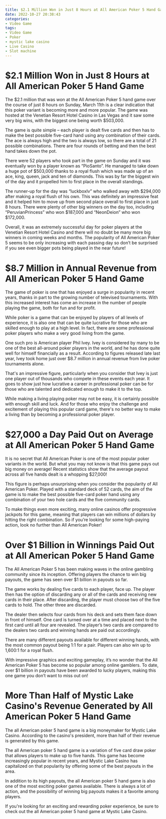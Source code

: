 ```yaml
---
title: $2.1 Million Won in Just 8 Hours at All American Poker 5 Hand Game
date: 2022-10-27 20:38:43
categories:
- Video Game
tags:
- Video Game
- Poker
- mystic lake casino
- Live Casino
- Slot machine
---
```



#  $2.1 Million Won in Just 8 Hours at All American Poker 5 Hand Game

The $2.1 million that was won at the All American Poker 5 hand game over the course of just 8 hours on Sunday, March 11th is a clear indication that this poker variant is becoming more and more popular. The game was hosted at the Venetian Resort Hotel Casino in Las Vegas and it saw some very big wins, with the biggest one being worth $503,000.

The game is quite simple – each player is dealt five cards and then has to make the best possible five-card hand using any combination of their cards. The ace is always high and the two is always low, so there are a total of 21 possible combinations. There are four rounds of betting and then the best hand takes down the pot.

There were 52 players who took part in the game on Sunday and it was eventually won by a player known as “PioSanto”. He managed to take down a huge pot of $503,000 thanks to a royal flush which was made up of an ace, king, queen, jack and ten of diamonds. This was by far the biggest win of the day and it propelled him to first place in the overall standings.

The runner-up for the day was “luckboxlv” who walked away with $294,000 after making a royal flush of his own. This was definitely an impressive feat and it helped him to move up from second place overall to first place in just 8 hours. There were plenty of other big winners on the day too, including “PeruvianPrincess” who won $187,000 and “NeonDeion” who won $172,000.

Overall, it was an extremely successful day for poker players at the Venetian Resort Hotel Casino and there will no doubt be many more big winners in coming weeks and months. The popularity of All American Poker 5 seems to be only increasing with each passing day so don’t be surprised if you see even bigger pots being played in the near future!

#  $8.7 Million in Annual Revenue from All American Poker 5 Hand Game

The game of poker is one that has enjoyed a surge in popularity in recent years, thanks in part to the growing number of televised tournaments. With this increased interest has come an increase in the number of people playing the game, both for fun and for profit.

While poker is a game that can be enjoyed by players of all levels of experience, it is also one that can be quite lucrative for those who are skilled enough to play at a high level. In fact, there are some professional poker players who make a very good living from the game.

One such pro is American player Phil Ivey. Ivey is considered by many to be one of the best all-around poker players in the world, and he has done quite well for himself financially as a result. According to figures released late last year, Ivey took home just over $8.7 million in annual revenue from live poker tournaments alone.

That's an impressive figure, particularly when you consider that Ivey is just one player out of thousands who compete in these events each year. It goes to show just how lucrative a career in professional poker can be for those who are talented and dedicated enough to make it to the top.

While making a living playing poker may not be easy, it is certainly possible with enough skill and luck. And for those who enjoy the challenge and excitement of playing this popular card game, there's no better way to make a living than by becoming a professional poker player.

#  $27,000 a Day Paid Out on Average at All American Poker 5 Hand Game

It is no secret that All American Poker is one of the most popular poker variants in the world. But what you may not know is that this game pays out big money on average! Recent statistics show that the average payout across all five hands dealt is a whopping $27,000!

This figure is perhaps unsurprising when you consider the popularity of All American Poker. Played with a standard deck of 52 cards, the aim of the game is to make the best possible five-card poker hand using any combination of your two hole cards and the five community cards.

To make things even more exciting, many online casinos offer progressive jackpots for this game, meaning that players can win millions of dollars by hitting the right combination. So if you’re looking for some high-paying action, look no further than All American Poker!

#  Over $1 Billion in Winnings Paid Out at All American Poker 5 Hand Game 

The All American Poker 5 has been making waves in the online gambling community since its inception. Offering players the chance to win big payouts, the game has seen over $1 billion in payouts so far.

The game works by dealing five cards to each player, face up. The player then has the option of discarding any or all of the cards and receiving new cards in their place. After discarding, the player must choose two of the five cards to hold. The other three are discarded.

The dealer then selects four cards from his deck and sets them face down in front of himself. One card is turned over at a time and placed next to the first card until all four are revealed. The player’s two cards are compared to the dealers two cards and winning hands are paid out accordingly.

There are many different payouts available for different winning hands, with the most common payout being 1:1 for a pair. Players can also win up to 1,600:1 for a royal flush.

With impressive graphics and exciting gameplay, it’s no wonder that the All American Poker 5 has become so popular among online gamblers. To date, over $1 billion in payouts have been awarded to lucky players, making this one game you don’t want to miss out on!

#  More Than Half of Mystic Lake Casino's Revenue Generated by All American Poker 5 Hand Game

The all American poker 5 hand game is a big moneymaker for Mystic Lake Casino. According to the casino's president, more than half of their revenue is generated by this game.

The all American poker 5 hand game is a variation of five card draw poker that allows players to make up to five hands. This game has become increasingly popular in recent years, and Mystic Lake Casino has capitalized on that popularity by offering some of the best payouts in the area.

In addition to its high payouts, the all American poker 5 hand game is also one of the most exciting poker games available. There is always a lot of action, and the possibility of winning big payouts makes it a favorite among players.

If you're looking for an exciting and rewarding poker experience, be sure to check out the all American poker 5 hand game at Mystic Lake Casino.